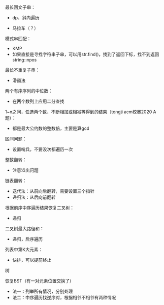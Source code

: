 最长回文子串：

- dp，斜向遍历

- 马拉车（？）

模式串匹配：

- KMP
- 如果直接是寻找字符串子串，可以用str.find()，找到了返回下标，找不到返回string::npos

最长不重复子串：

- 滑窗法

两个有序序列的中位数：

- 在两个数列上应用二分查找

1~n之间，任选两个数，不断相加或相减等得到的结果（tongji acm校赛2020 A题）：

- 都是最大公约数的整数倍，主要是算gcd

区间问题：

- 设置哨兵，不要没次都遍历一次

整数翻转：

- 注意溢出问题

链表翻转：

- 迭代法：从前向后翻转，需要设置三个指针
- 递归法：从后向前翻转

根据前序中序遍历结果恢复二叉树：

- 递归

二叉树最大路径和：

- 递归，后序遍历

列表中第K大元素：

- 快排，可以提前终止





树

恢复BST（有一对元素位置交换了）

- 法一：列举所有情况，分别处理
- 法二：中序遍历找逆序对，根据相邻不相邻有两种情况
